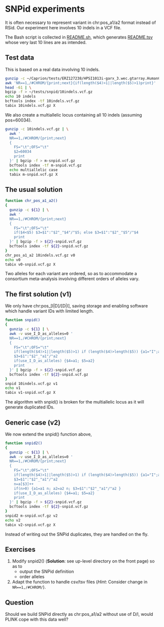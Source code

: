 # SNPid experiments

It is often necessary to represent variant in chr:pos_a1/a2 format instead of RSid. Our experiment here involves 10 indels in a VCF file.

The Bash script is collected in [README.sh](README.sh), which generates [README.tsv](README.tsv) whose very last 10 lines are as intended.

## Test data

This is based on a real data involving 10 indels.

```bash
gunzip -c ~/Caprion/tests/ERZ127238/HPSI1013i-garx_3.wec.gtarray.HumanCoreExome-12_v1_0.imputed_phased.20150604.genotypes.vcf.gz | \
awk 'NR==1,/#CHROM/{print;next}{if(length($4)>1||length($5)>1)print}' | \
head -61 | \
bgzip -f > ~/tests/snpid/10indels.vcf.gz
echo 10 indels
bcftools index -tf 10indels.vcf.gz
tabix 10indels.vcf.gz X
```

We also create a multiallelic locus containing all 10 indels (assuming pos=60034).

```bash
gunzip -c 10indels.vcf.gz | \
  awk '
  NR==1,/#CHROM/{print;next}
  {
    FS="\t";OFS="\t"
    $2=60034
    print
  }' | bgzip -f > m-snpid.vcf.gz
  bcftools index -tf m-snpid.vcf.gz
  echo multiallelic case
  tabix m-snpid.vcf.gz X
```

## The usual solution

```bash
function chr_pos_a1_a2()
{
  gunzip -c ${1} | \
  awk '
  NR==1,/#CHROM/{print;next}
  {
    FS="\t";OFS="\t"
    if($4<$5) $3=$1":"$2"_"$4"/"$5; else $3=$1":"$2"_"$5"/"$4
    print
  }' | bgzip -f > ${2}-snpid.vcf.gz
  bcftools index -tf ${2}-snpid.vcf.gz
}
chr_pos_a1_a2 10indels.vcf.gz v0
echo v0
tabix v0-snpid.vcf.gz X
```

Two alleles for each variant are ordered, so as to accommodate a consortium meta-analysis involving different orders of alleles vary.

## The first solution (v1)

We only have chr:pos_[I|D]/[D|I], saving storage and enabling software which handle variant IDs with limited length.

```bash
function snpid()
{
  gunzip -c ${1} | \
  awk -v use_I_D_as_alleles=0 '
  NR==1,/#CHROM/{print;next}
  {
    FS="\t";OFS="\t"
    if(length($4)>1||length($5)>1) if (length($4)>length($5)) {a1="I";a2="D"} else {a1="D"; a2="I"} else {a1=$4; a2=$5}
    $3=$1":"$2"_"a1"/"a2
    if(use_I_D_as_alleles) {$4=a1; $5=a2}
    print
  }' | bgzip -f > ${2}-snpid.vcf.gz
  bcftools index -tf ${2}-snpid.vcf.gz
}
snpid 10indels.vcf.gz v1
echo v1
tabix v1-snpid.vcf.gz X
```

The algorithm with snpid() is broken for the multiallelic locus as it will generate duplicated IDs.

## Generic case (v2)

We now extend the snpid() function above,

```bash
function snpid2()
{
  gunzip -c ${1} | \
  awk -v use_I_D_as_alleles=0 '
  NR==1,/#CHROM/{print;next}
  {
    FS="\t";OFS="\t"
    if(length($4)>1||length($5)>1) if (length($4)>length($5)) {a1="I";a2="D"} else {a1="D"; a2="I"} else {a1=$4; a2=$5}
    $3=$1":"$2"_"a1"/"a2
    n=a[$3]++
    if(n>0) {a1=a1 n; a2=a2 n; $3=$1":"$2"_"a1"/"a2 }
    if(use_I_D_as_alleles) {$4=a1; $5=a2}
    print
  }' | bgzip -f > ${2}-snpid.vcf.gz
  bcftools index -tf ${2}-snpid.vcf.gz
}
snpid2 m-snpid.vcf.gz v2
echo v2
tabix v2-snpid.vcf.gz X
```

Instead of writing out the SNPid duplicates, they are handled on the fly.

## Exercises

1. Modify snpid2() (**Solution**: see up-level directory on the front page) so as to
   - output the SNPid definition
   - order alleles
2. Adapt the function to handle csv/tsv files (*Hint*: Consider change in `NR==1,/#CHROM/`).

## Question

Should we build SNPid directly as chr:pos_a1/a2 without use of D/I, would PLINK cope with this data well?
